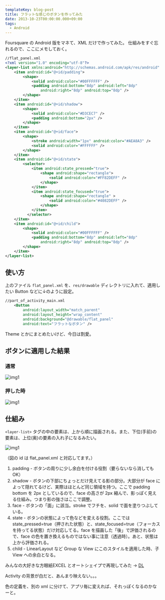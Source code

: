 ```yaml
---
templateKey: blog-post
title: フラットな感じのボタンを作ってみた
date: 2013-10-23T00:00:00.000+09:00
tags:
  - Android
---
```

Foursquare の Android 版をマネて、XML だけで作ってみた。
仕組みをすぐ忘れるので、ここにメモしておく。
<!--more-->
```xml
//flat_panel.xml
<?xml version="1.0" encoding="utf-8"?>
<layer-list xmlns:android="http://schemas.android.com/apk/res/android" >
    <item android:id="@+id/padding">
        <shape>
            <solid android:color="#00FFFFFF" />
            <padding android:bottom="8dp" android:left="8dp"
                android:right="8dp" android:top="8dp" />
        </shape>
    </item>
    <item android:id="@+id/shadow">
        <shape>
            <solid android:color="#D3CEC7" />
            <padding android:bottom="2px" />
        </shape>
    </item>
    <item android:id="@+id/face">
        <shape>
            <stroke android:width="1px" android:color="#AEA8A3" />
            <solid android:color="#FFFFFF" />
        </shape>
    </item>
    <item android:id="@+id/state">
        <selector>
            <item android:state_pressed="true">
                <shape android:shape="rectangle">
                    <solid android:color="#FF82DEFF" />
                </shape>
            </item>
            <item android:state_focused="true">
                <shape android:shape="rectangle" >
                    <solid android:color="#4082DEFF" />
                </shape>
            </item>
          </selector>
    </item>
    <item android:id="@+id/child">
        <shape>
            <solid android:color="#00FFFFFF" />
            <padding android:bottom="8dp" android:left="8dp"
                android:right="8dp" android:top="8dp" />
        </shape>
    </item>
</layer-list>
```

## 使い方

上のファイル ``flat_panel.xml`` を、``res/drawable`` ディレクトリに入れて、適用したい Button などに↓のように設定。

```xml
//part_of_activity_main.xml
    <Button
        android:layout_width="match_parent"
        android:layout_height="wrap_content"
        android:background="@drawable/flat_panel"
        android:text="フラットなボタン" />
```

Theme とかにまとめたいけど、今日は割愛。

## ボタンに適用した結果

### 通常

![img1](/img/posts/android_flat_button_sample_01.png)

### 押した時

![img1](/img/posts/android_flat_button_sample_02.png)

## 仕組み

``<layer-list>`` タグの中の要素は、上から順に描画される。また、下位(手前)の要素は、上位(奥)の要素の入れ子になるみたい。

![img1](/img/posts/android_flat_button_sample_03.png)

（図の id は flat_panel.xml と対応してます。）

1. padding - ボタンの周りに少し余白を付ける役割（要らないなら消してもOK）
2. shadow - ボタンの下部にちょっとだけ見えてる影の部分。大部分が face によって隠れてるけど、実際はほとんど同じ領域を持つ。ここで padding bottom を 2px としているので、face の高さが 2px 縮んで、影っぽく見える仕組み。つまり影の強さはここで調整。
3. face - ボタンの「面」に該当。stroke でフチを、solid で面を塗りつぶしている。
4. state - ボタンの状態によって色などを変える役割。ここでは state_pressed=true（押された状態）と、state_focused=true（フォーカスを持ってる状態）だけ対応してる。face を描画した「後」で評価されるので、face の色を置き換えるものではない事に注意（透過時）。あと、状態は上から評価される。
5. child - LinearLayout など Group な View にこのスタイルを適用した時、子View への余白となる。

みんなの大好きな方眼紙EXCEL とオートシェイプで再現してみた → [DL](/img/posts/flat_panel.xlsx)

Activity の背景が白だと、あんまり映えない。。。

色の定義を、別の xml に分けて、アプリ毎に変えれば、それっぽくなるのかなーと。